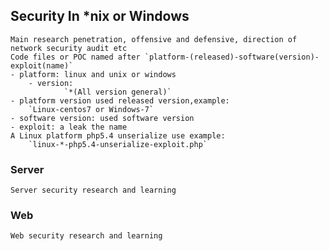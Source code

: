 ## Security In *nix or Windows

    Main research penetration, offensive and defensive, direction of network security audit etc
    Code files or POC named after `platform-(released)-software(version)-exploit(name)`
    - platform: linux and unix or windows
        - version: 
                `*(All version general)`
    - platform version used released version,example:
        `Linux-centos7 or Windows-7`
    - software version: used software version
    - exploit: a leak the name
    A Linux platform php5.4 unserialize use example:
        `linux-*-php5.4-unserialize-exploit.php` 

### Server
    Server security research and learning
    
### Web
    Web security research and learning